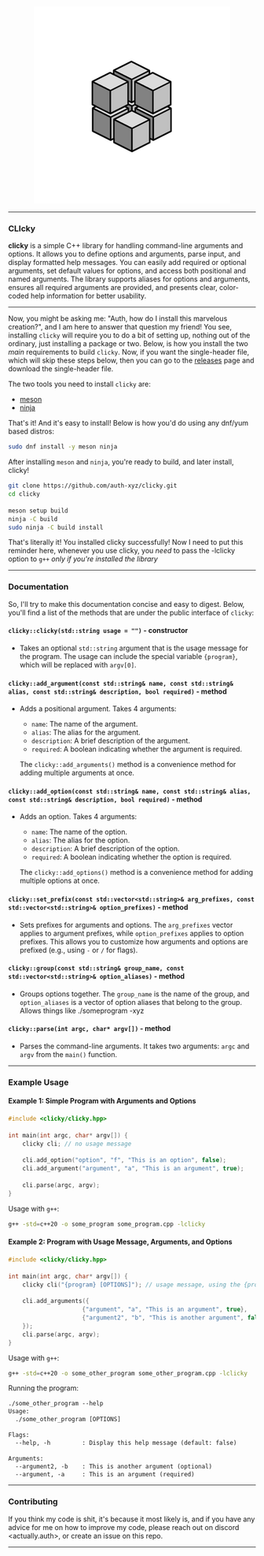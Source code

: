 <p align="center">
    <img src="https://github.com/auth-xyz/assets/blob/main/logos/chunky.png?raw=true" alt="logo" width="400" height="400">
</p>

----

### CLIcky

**clicky** is a simple C++ library for handling command-line arguments and options. It allows you to define options and arguments, parse input, and display formatted help messages. You can easily add required or optional arguments, set default values for options, and access both positional and named arguments. The library supports aliases for options and arguments, ensures all required arguments are provided, and presents clear, color-coded help information for better usability.

----

Now, you might be asking me: "Auth, how do I install this marvelous creation?", and I am here to answer that question my friend!
You see, installing `clicky` will require you to do a bit of setting up, nothing out of the ordinary, just installing a package or two.
Below, is how you install the two *main* requirements to build `clicky`. Now, if you want the single-header file, which will skip these
steps below, then you can go to the [releases](https://github.com/auth-xyz/clicky/releases) page and download the single-header file.

The two tools you need to install `clicky` are:
- [meson](https://mesonbuild.com/)
- [ninja](https://ninja-build.org/)

That's it! And it's easy to install! Below is how you'd do using any dnf/yum based distros:

```bash
sudo dnf install -y meson ninja
```

After installing `meson` and `ninja`, you're ready to build, and later install, clicky!
```bash
git clone https://github.com/auth-xyz/clicky.git
cd clicky

meson setup build
ninja -C build
sudo ninja -C build install
```

That's literally it! You installed clicky successfully!
Now I need to put this reminder here, whenever you use clicky, you *need* to pass the -lclicky option to `g++`
*only if you're installed the library*

----

### Documentation

So, I'll try to make this documentation concise and easy to digest.
Below, you'll find a list of the methods that are under the public interface of `clicky`:

#### `clicky::clicky(std::string usage = "")` - **constructor**
- Takes an optional `std::string` argument that is the usage message for the program. The usage can include the special variable `{program}`, which will be replaced with `argv[0]`.

#### `clicky::add_argument(const std::string& name, const std::string& alias, const std::string& description, bool required)` - **method**
- Adds a positional argument. Takes 4 arguments:
  - `name`: The name of the argument.
  - `alias`: The alias for the argument.
  - `description`: A brief description of the argument.
  - `required`: A boolean indicating whether the argument is required.

  The `clicky::add_arguments()` method is a convenience method for adding multiple arguments at once.

#### `clicky::add_option(const std::string& name, const std::string& alias, const std::string& description, bool required)` - **method**
- Adds an option. Takes 4 arguments:
  - `name`: The name of the option.
  - `alias`: The alias for the option.
  - `description`: A brief description of the option.
  - `required`: A boolean indicating whether the option is required.

  The `clicky::add_options()` method is a convenience method for adding multiple options at once.

#### `clicky::set_prefix(const std::vector<std::string>& arg_prefixes, const std::vector<std::string>& option_prefixes)` - **method**
- Sets prefixes for arguments and options. The `arg_prefixes` vector applies to argument prefixes, while `option_prefixes` applies to option prefixes. This allows you to customize how arguments and options are prefixed (e.g., using `-` or `/` for flags).

#### `clicky::group(const std::string& group_name, const std::vector<std::string>& option_aliases)` - **method**
- Groups options together. The `group_name` is the name of the group, and `option_aliases` is a vector of option aliases that belong to the group. Allows things like ./someprogram -xyz

#### `clicky::parse(int argc, char* argv[])` - **method**
- Parses the command-line arguments. It takes two arguments: `argc` and `argv` from the `main()` function.


---

### Example Usage

#### Example 1: Simple Program with Arguments and Options

```cpp
#include <clicky/clicky.hpp>

int main(int argc, char* argv[]) {
    clicky cli; // no usage message 

    cli.add_option("option", "f", "This is an option", false);
    cli.add_argument("argument", "a", "This is an argument", true);

    cli.parse(argc, argv);
}
```

Usage with `g++`:
```bash
g++ -std=c++20 -o some_program some_program.cpp -lclicky
```

#### Example 2: Program with Usage Message, Arguments, and Options

```cpp
#include <clicky/clicky.hpp>

int main(int argc, char* argv[]) {
    clicky cli("{program} [OPTIONS]"); // usage message, using the {program} variable.
    
    cli.add_arguments({
                     {"argument", "a", "This is an argument", true},
                     {"argument2", "b", "This is another argument", false}
    });
    cli.parse(argc, argv);
}
```

Usage with `g++`:
```bash
g++ -std=c++20 -o some_other_program some_other_program.cpp -lclicky
```

Running the program:
```
./some_other_program --help
Usage: 
  ./some_other_program [OPTIONS]

Flags:
  --help, -h         : Display this help message (default: false)

Arguments:
  --argument2, -b    : This is another argument (optional)
  --argument, -a     : This is an argument (required)
```

---

### Contributing

If you think my code is shit, it's because it most likely is, and if you have any advice for me on how to improve my code, please reach out on discord <actually.auth>, or create an issue on this repo.

---
